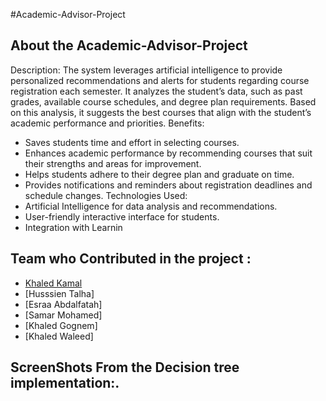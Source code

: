 #Academic-Advisor-Project
## About the Academic-Advisor-Project
Description:
The system leverages artificial intelligence to provide personalized recommendations and alerts for students regarding course registration each semester. It analyzes the student’s data, such as past grades, available course schedules, and degree plan requirements. Based on this analysis, it suggests the best courses that align with the student’s academic performance and priorities.
Benefits:
- Saves students time and effort in selecting courses.
- Enhances academic performance by recommending courses that suit their strengths and areas for improvement.
- Helps students adhere to their degree plan and graduate on time.
- Provides notifications and reminders about registration deadlines and schedule changes.
Technologies Used:
- Artificial Intelligence for data analysis and recommendations.
- User-friendly interactive interface for students.
- Integration with Learnin


## Team who Contributed in the project :
- [Khaled Kamal](https://github.com/Khaled-Kamal)
- [Husssien Talha]
- [Esraa Abdalfatah]
- [Samar Mohamed]
- [Khaled Gognem]
- [Khaled Waleed]


## ScreenShots From the Decision tree implementation:.


